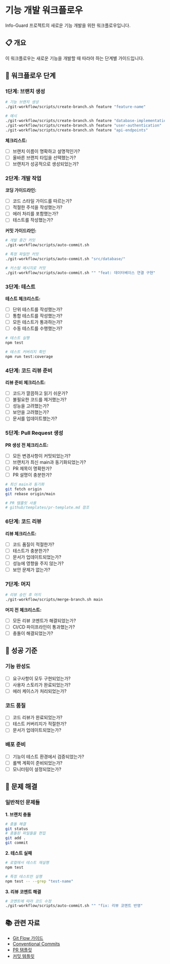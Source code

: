 # 기능 개발 워크플로우

Info-Guard 프로젝트의 새로운 기능 개발을 위한 워크플로우입니다.

## 📋 개요

이 워크플로우는 새로운 기능을 개발할 때 따라야 하는 단계별 가이드입니다.

## 🔄 워크플로우 단계

### 1단계: 브랜치 생성

```bash
# 기능 브랜치 생성
./git-workflow/scripts/create-branch.sh feature "feature-name"

# 예시
./git-workflow/scripts/create-branch.sh feature "database-implementation"
./git-workflow/scripts/create-branch.sh feature "user-authentication"
./git-workflow/scripts/create-branch.sh feature "api-endpoints"
```

**체크리스트:**
- [ ] 브랜치 이름이 명확하고 설명적인가?
- [ ] 올바른 브랜치 타입을 선택했는가?
- [ ] 브랜치가 성공적으로 생성되었는가?

### 2단계: 개발 작업

**코딩 가이드라인:**
- [ ] 코드 스타일 가이드를 따르는가?
- [ ] 적절한 주석을 작성했는가?
- [ ] 에러 처리를 포함했는가?
- [ ] 테스트를 작성했는가?

**커밋 가이드라인:**
```bash
# 개발 중간 커밋
./git-workflow/scripts/auto-commit.sh

# 특정 파일만 커밋
./git-workflow/scripts/auto-commit.sh "src/database/"

# 커스텀 메시지로 커밋
./git-workflow/scripts/auto-commit.sh "" "feat: 데이터베이스 연결 구현"
```

### 3단계: 테스트

**테스트 체크리스트:**
- [ ] 단위 테스트를 작성했는가?
- [ ] 통합 테스트를 작성했는가?
- [ ] 모든 테스트가 통과하는가?
- [ ] 수동 테스트를 수행했는가?

```bash
# 테스트 실행
npm test

# 테스트 커버리지 확인
npm run test:coverage
```

### 4단계: 코드 리뷰 준비

**리뷰 준비 체크리스트:**
- [ ] 코드가 깔끔하고 읽기 쉬운가?
- [ ] 불필요한 코드를 제거했는가?
- [ ] 성능을 고려했는가?
- [ ] 보안을 고려했는가?
- [ ] 문서를 업데이트했는가?

### 5단계: Pull Request 생성

**PR 생성 전 체크리스트:**
- [ ] 모든 변경사항이 커밋되었는가?
- [ ] 브랜치가 최신 main과 동기화되었는가?
- [ ] PR 제목이 명확한가?
- [ ] PR 설명이 충분한가?

```bash
# 최신 main과 동기화
git fetch origin
git rebase origin/main

# PR 템플릿 사용
# github/templates/pr-template.md 참조
```

### 6단계: 코드 리뷰

**리뷰 체크리스트:**
- [ ] 코드 품질이 적절한가?
- [ ] 테스트가 충분한가?
- [ ] 문서가 업데이트되었는가?
- [ ] 성능에 영향을 주지 않는가?
- [ ] 보안 문제가 없는가?

### 7단계: 머지

```bash
# 리뷰 승인 후 머지
./git-workflow/scripts/merge-branch.sh main
```

**머지 전 체크리스트:**
- [ ] 모든 리뷰 코멘트가 해결되었는가?
- [ ] CI/CD 파이프라인이 통과했는가?
- [ ] 충돌이 해결되었는가?

## 🎯 성공 기준

### 기능 완성도
- [ ] 요구사항이 모두 구현되었는가?
- [ ] 사용자 스토리가 완료되었는가?
- [ ] 에러 케이스가 처리되었는가?

### 코드 품질
- [ ] 코드 리뷰가 완료되었는가?
- [ ] 테스트 커버리지가 적절한가?
- [ ] 문서가 업데이트되었는가?

### 배포 준비
- [ ] 기능이 테스트 환경에서 검증되었는가?
- [ ] 롤백 계획이 준비되었는가?
- [ ] 모니터링이 설정되었는가?

## 🚨 문제 해결

### 일반적인 문제들

**1. 브랜치 충돌**
```bash
# 충돌 해결
git status
# 충돌된 파일들을 편집
git add .
git commit
```

**2. 테스트 실패**
```bash
# 로컬에서 테스트 재실행
npm test

# 특정 테스트만 실행
npm test -- --grep "test-name"
```

**3. 리뷰 코멘트 해결**
```bash
# 코멘트에 따라 코드 수정
./git-workflow/scripts/auto-commit.sh "" "fix: 리뷰 코멘트 반영"
```

## 📚 관련 자료

- [Git Flow 가이드](https://nvie.com/posts/a-successful-git-branching-model/)
- [Conventional Commits](https://www.conventionalcommits.org/)
- [PR 템플릿](../templates/pr-template.md)
- [커밋 템플릿](../templates/commit-template.md) 